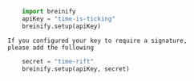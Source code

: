 >
```python
    import breinify
    apiKey = "time-is-ticking" 
    breinify.setup(apiKey)
```

```
If you configured your key to require a signature, 
please add the following
```

>
```python
    secret = "time-rift"
    breinify.setup(apiKey, secret)
```
